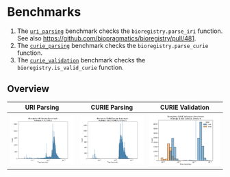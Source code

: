# Benchmarks

1. The [`uri_parsing`](uri_parsing) benchmark checks the `bioregistry.parse_iri`
   function. See also https://github.com/biopragmatics/bioregistry/pull/481.
2. The [`curie_parsing`](curie_parsing) benchmark checks
   the `bioregistry.parse_curie` function.
3. The [`curie_validation`](curie_validation) benchmark checks
   the `bioregistry.is_valid_curie` function.

## Overview

| URI Parsing                  | CURIE Parsing                  | CURIE Validation                  |
|------------------------------|--------------------------------|-----------------------------------|
| ![](uri_parsing/results.svg) | ![](curie_parsing/results.svg) | ![](curie_validation/results.svg) |
